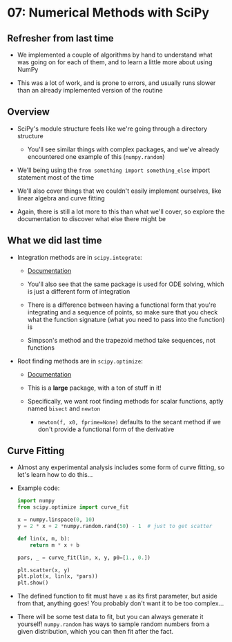 07: Numerical Methods with SciPy
================================================================================

Refresher from last time
--------------------------------------------------------------------------------

- We implemented a couple of algorithms by hand to understand what was going on
  for each of them, and to learn a little more about using NumPy

- This was a lot of work, and is prone to errors, and usually runs slower than
  an already implemented version of the routine


Overview
--------------------------------------------------------------------------------

- SciPy's module structure feels like we're going through a directory structure
  - You'll see similar things with complex packages, and we've already
    encountered one example of this (`numpy.random`)

- We'll being using the `from something import something_else` import statement
  most of the time

- We'll also cover things that we couldn't easily implement ourselves, like
  linear algebra and curve fitting

- Again, there is still a lot more to this than what we'll cover, so explore the
  documentation to discover what else there might be


What we did last time
--------------------------------------------------------------------------------

- Integration methods are in `scipy.integrate`:
  - [Documentation](http://docs.scipy.org/doc/scipy/reference/integrate.html)

  - You'll also see that the same package is used for ODE solving, which is just
    a different form of integration

  - There is a difference between having a functional form that you're
    integrating and a sequence of points, so make sure that you check what the
    function signature (what you need to pass into the function) is

  - Simpson's method and the trapezoid method take sequences, not functions

- Root finding methods are in `scipy.optimize`:
  - [Documentation](http://docs.scipy.org/doc/scipy/reference/optimize.html)

  - This is a **large** package, with a ton of stuff in it!

  - Specifically, we want root finding methods for scalar functions, aptly
    named `bisect` and `newton`
    - `newton(f, x0, fprime=None)` defaults to the secant method if we don't
      provide a functional form of the derivative


Curve Fitting
--------------------------------------------------------------------------------

- Almost any experimental analysis includes some form of curve fitting, so let's
  learn how to do this...

- Example code:
  ```python
  import numpy
  from scipy.optimize import curve_fit

  x = numpy.linspace(0, 10)
  y = 2 * x + 2 *numpy.random.rand(50) - 1  # just to get scatter

  def lin(x, m, b):
      return m * x + b

  pars, _ = curve_fit(lin, x, y, p0=[1., 0.])

  plt.scatter(x, y)
  plt.plot(x, lin(x, *pars))
  plt.show()
  ```

- The defined function to fit must have `x` as its first parameter, but aside
  from that, anything goes! You probably don't want it to be too complex...

- There will be some test data to fit, but you can always generate it yourself!
  `numpy.random` has ways to sample random numbers from a given distribution,
  which you can then fit after the fact.
